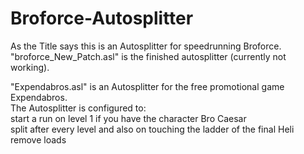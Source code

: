 # Broforce-Autosplitter
As the Title says this is an Autosplitter for speedrunning Broforce. <br/>
"broforce_New_Patch.asl" is the finished autosplitter (currently not working). <br/>


"Expendabros.asl" is an Autosplitter for the free promotional game Expendabros. <br/>
The Autosplitter is configured to: <br/>
start a run on level 1 if you have the character Bro Caesar <br/>
split after every level and also on touching the ladder of the final Heli<br/>
remove loads <br/>
